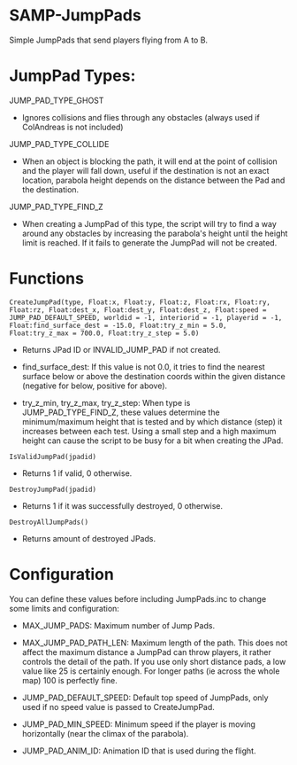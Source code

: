 # SAMP-JumpPads
Simple JumpPads that send players flying from A to B.

# JumpPad Types:

JUMP_PAD_TYPE_GHOST
- Ignores collisions and flies through any obstacles (always used if ColAndreas is not included)

JUMP_PAD_TYPE_COLLIDE
- When an object is blocking the path, it will end at the point of collision and the player will fall down, useful if the destination is not an exact location, parabola height depends on the distance between the Pad and the destination.

JUMP_PAD_TYPE_FIND_Z
- When creating a JumpPad of this type, the script will try to find a way around any obstacles by increasing the parabola's height until the height limit is reached. If it fails to generate the JumpPad will not be created.

# Functions

```CreateJumpPad(type, Float:x, Float:y, Float:z, Float:rx, Float:ry, Float:rz, Float:dest_x, Float:dest_y, Float:dest_z, Float:speed = JUMP_PAD_DEFAULT_SPEED, worldid = -1, interiorid = -1, playerid = -1, Float:find_surface_dest = -15.0, Float:try_z_min = 5.0, Float:try_z_max = 700.0, Float:try_z_step = 5.0)```

- Returns JPad ID or INVALID_JUMP_PAD if not created.

- find_surface_dest: If this value is not 0.0, it tries to find the nearest surface below or above the destination coords within the given distance (negative for below, positive for above).
- try_z_min, try_z_max, try_z_step: When type is JUMP_PAD_TYPE_FIND_Z, these values determine the minimum/maximum height that is tested and by which distance (step) it increases between each test. Using a small step and a high maximum height can cause the script to be busy for a bit when creating the JPad.

```IsValidJumpPad(jpadid)```

- Returns 1 if valid, 0 otherwise.

```DestroyJumpPad(jpadid)```

- Returns 1 if it was successfully destroyed, 0 otherwise.

```DestroyAllJumpPads()```

- Returns amount of destroyed JPads.

# Configuration

You can define these values before including JumpPads.inc to change some limits and configuration:

- MAX_JUMP_PADS: Maximum number of Jump Pads.

- MAX_JUMP_PAD_PATH_LEN: Maximum length of the path. This does not affect the maximum distance a JumpPad can throw players, it rather controls the detail of the path. If you use only short distance pads, a low value like 25 is certainly enough. For longer paths (ie across the whole map) 100 is perfectly fine.

- JUMP_PAD_DEFAULT_SPEED: Default top speed of JumpPads, only used if no speed value is passed to CreateJumpPad.

- JUMP_PAD_MIN_SPEED: Minimum speed if the player is moving horizontally (near the climax of the parabola).

- JUMP_PAD_ANIM_ID: Animation ID that is used during the flight.

